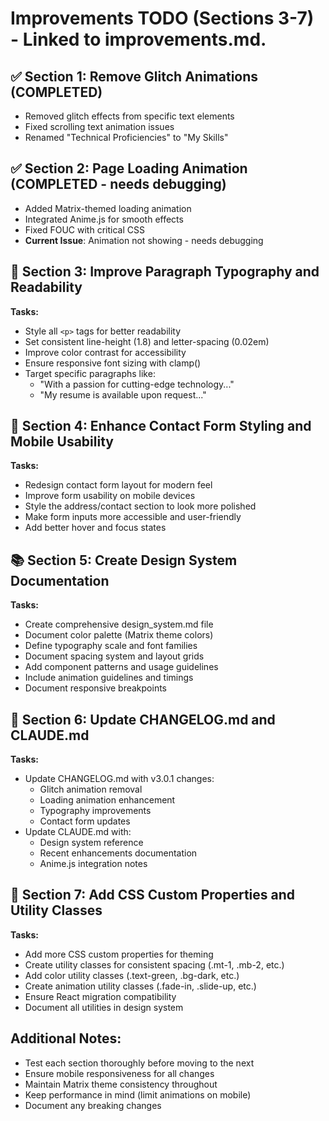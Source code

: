 # Improvements TODO (Sections 3-7) - Linked to improvements.md. 

## ✅ Section 1: Remove Glitch Animations (COMPLETED)
- Removed glitch effects from specific text elements
- Fixed scrolling text animation issues
- Renamed "Technical Proficiencies" to "My Skills"

## ✅ Section 2: Page Loading Animation (COMPLETED - needs debugging)
- Added Matrix-themed loading animation
- Integrated Anime.js for smooth effects
- Fixed FOUC with critical CSS
- **Current Issue**: Animation not showing - needs debugging

## 📝 Section 3: Improve Paragraph Typography and Readability
**Tasks:**
- Style all `<p>` tags for better readability
- Set consistent line-height (1.8) and letter-spacing (0.02em)
- Improve color contrast for accessibility
- Ensure responsive font sizing with clamp()
- Target specific paragraphs like:
  - "With a passion for cutting-edge technology..."
  - "My resume is available upon request..."

## 📱 Section 4: Enhance Contact Form Styling and Mobile Usability
**Tasks:**
- Redesign contact form layout for modern feel
- Improve form usability on mobile devices
- Style the address/contact section to look more polished
- Make form inputs more accessible and user-friendly
- Add better hover and focus states

## 📚 Section 5: Create Design System Documentation
**Tasks:**
- Create comprehensive design_system.md file
- Document color palette (Matrix theme colors)
- Define typography scale and font families
- Document spacing system and layout grids
- Add component patterns and usage guidelines
- Include animation guidelines and timings
- Document responsive breakpoints

## 📄 Section 6: Update CHANGELOG.md and CLAUDE.md
**Tasks:**
- Update CHANGELOG.md with v3.0.1 changes:
  - Glitch animation removal
  - Loading animation enhancement
  - Typography improvements
  - Contact form updates
- Update CLAUDE.md with:
  - Design system reference
  - Recent enhancements documentation
  - Anime.js integration notes

## 🚀 Section 7: Add CSS Custom Properties and Utility Classes
**Tasks:**
- Add more CSS custom properties for theming
- Create utility classes for consistent spacing (.mt-1, .mb-2, etc.)
- Add color utility classes (.text-green, .bg-dark, etc.)
- Create animation utility classes (.fade-in, .slide-up, etc.)
- Ensure React migration compatibility
- Document all utilities in design system

## Additional Notes:
- Test each section thoroughly before moving to the next
- Ensure mobile responsiveness for all changes
- Maintain Matrix theme consistency throughout
- Keep performance in mind (limit animations on mobile)
- Document any breaking changes